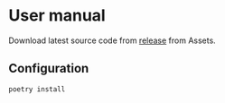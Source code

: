 # User manual
Download latest source code from [release](https://github.com/antonlep/ot-harjoitustyo/releases) from Assets.

## Configuration
```poetry install```
